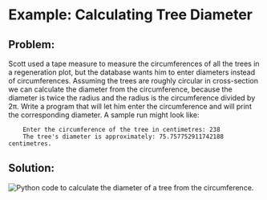 # Example: Calculating Tree Diameter

## Problem:

Scott used a tape measure to measure the circumferences of all the trees in a regeneration plot, but the database wants him to enter diameters instead of circumferences. Assuming the trees are roughly circular in cross-section we can calculate the diameter from the circumference, because the diameter is twice the radius and the radius is the circumference divided by 2π. Write a program that will let him enter the circumference and will print the corresponding diameter. A sample run might look like:

```plaintext
    Enter the circumference of the tree in centimetres: 238
    The tree's diameter is approximately: 75.757752911742188 centimetres.
```

## Solution:

![Python code to calculate the diameter of a tree from the
circumference.](17_tree_circumference.py.png)
